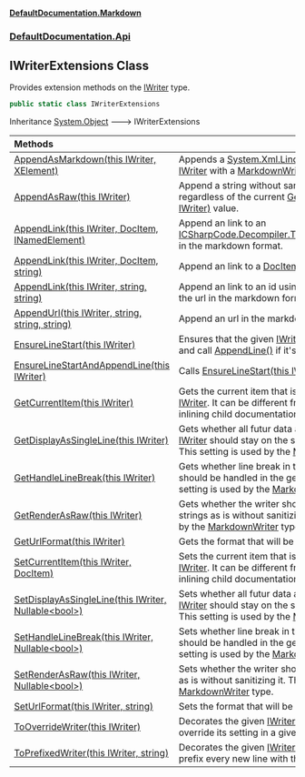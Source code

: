 #### [DefaultDocumentation\.Markdown](../../../index.md 'index')
### [DefaultDocumentation\.Api](../../../index.md#DefaultDocumentation.Api 'DefaultDocumentation\.Api')

## IWriterExtensions Class

Provides extension methods on the [IWriter](https://github.com/Doraku/DefaultDocumentation/blob/master/documentation/api/DefaultDocumentation/Api/IWriter/index.md 'DefaultDocumentation\.Api\.IWriter') type\.

```csharp
public static class IWriterExtensions
```

Inheritance [System\.Object](https://docs.microsoft.com/en-us/dotnet/api/System.Object 'System\.Object') &#129106; IWriterExtensions

| Methods | |
| :--- | :--- |
| [AppendAsMarkdown\(this IWriter, XElement\)](AppendAsMarkdown(thisIWriter,XElement).md 'DefaultDocumentation\.Api\.IWriterExtensions\.AppendAsMarkdown\(this DefaultDocumentation\.Api\.IWriter, System\.Xml\.Linq\.XElement\)') | Appends a [System\.Xml\.Linq\.XElement](https://docs.microsoft.com/en-us/dotnet/api/System.Xml.Linq.XElement 'System\.Xml\.Linq\.XElement') decorating the [IWriter](https://github.com/Doraku/DefaultDocumentation/blob/master/documentation/api/DefaultDocumentation/Api/IWriter/index.md 'DefaultDocumentation\.Api\.IWriter') with a [MarkdownWriter](../../Markdown/Writers/MarkdownWriter/index.md 'DefaultDocumentation\.Markdown\.Writers\.MarkdownWriter')\. |
| [AppendAsRaw\(this IWriter\)](AppendAsRaw(thisIWriter).md 'DefaultDocumentation\.Api\.IWriterExtensions\.AppendAsRaw\(this DefaultDocumentation\.Api\.IWriter\)') | Append a string without sanitizing it for markdown regardless of the current [GetRenderAsRaw\(this IWriter\)](GetRenderAsRaw(thisIWriter).md 'DefaultDocumentation\.Api\.IWriterExtensions\.GetRenderAsRaw\(this DefaultDocumentation\.Api\.IWriter\)') value\. |
| [AppendLink\(this IWriter, DocItem, INamedElement\)](AppendLink.md#DefaultDocumentation.Api.IWriterExtensions.AppendLink(thisDefaultDocumentation.Api.IWriter,DefaultDocumentation.Models.DocItem,INamedElement) 'DefaultDocumentation\.Api\.IWriterExtensions\.AppendLink\(this DefaultDocumentation\.Api\.IWriter, DefaultDocumentation\.Models\.DocItem, INamedElement\)') | Append an link to an [ICSharpCode\.Decompiler\.TypeSystem\.INamedElement](https://docs.microsoft.com/en-us/dotnet/api/ICSharpCode.Decompiler.TypeSystem.INamedElement 'ICSharpCode\.Decompiler\.TypeSystem\.INamedElement') in the markdown format\. |
| [AppendLink\(this IWriter, DocItem, string\)](AppendLink.md#DefaultDocumentation.Api.IWriterExtensions.AppendLink(thisDefaultDocumentation.Api.IWriter,DefaultDocumentation.Models.DocItem,string) 'DefaultDocumentation\.Api\.IWriterExtensions\.AppendLink\(this DefaultDocumentation\.Api\.IWriter, DefaultDocumentation\.Models\.DocItem, string\)') | Append an link to a [DocItem](https://github.com/Doraku/DefaultDocumentation/blob/master/documentation/api/DefaultDocumentation/Models/DocItem/index.md 'DefaultDocumentation\.Models\.DocItem') in the markdown format\. |
| [AppendLink\(this IWriter, string, string\)](AppendLink.md#DefaultDocumentation.Api.IWriterExtensions.AppendLink(thisDefaultDocumentation.Api.IWriter,string,string) 'DefaultDocumentation\.Api\.IWriterExtensions\.AppendLink\(this DefaultDocumentation\.Api\.IWriter, string, string\)') | Append an link to an id using [UrlFactories](https://github.com/Doraku/DefaultDocumentation/blob/master/documentation/api/DefaultDocumentation/IGeneralContext/UrlFactories.md 'DefaultDocumentation\.IGeneralContext\.UrlFactories') to resolve the url in the markdown format\. |
| [AppendUrl\(this IWriter, string, string, string\)](AppendUrl(thisIWriter,string,string,string).md 'DefaultDocumentation\.Api\.IWriterExtensions\.AppendUrl\(this DefaultDocumentation\.Api\.IWriter, string, string, string\)') | Append an url in the markdown format\. |
| [EnsureLineStart\(this IWriter\)](EnsureLineStart(thisIWriter).md 'DefaultDocumentation\.Api\.IWriterExtensions\.EnsureLineStart\(this DefaultDocumentation\.Api\.IWriter\)') | Ensures that the given [IWriter](https://github.com/Doraku/DefaultDocumentation/blob/master/documentation/api/DefaultDocumentation/Api/IWriter/index.md 'DefaultDocumentation\.Api\.IWriter') ends with a line break and call [AppendLine\(\)](https://github.com/Doraku/DefaultDocumentation/blob/master/documentation/api/DefaultDocumentation/Api/IWriter/AppendLine().md 'DefaultDocumentation\.Api\.IWriter\.AppendLine') if it's not the case\. |
| [EnsureLineStartAndAppendLine\(this IWriter\)](EnsureLineStartAndAppendLine(thisIWriter).md 'DefaultDocumentation\.Api\.IWriterExtensions\.EnsureLineStartAndAppendLine\(this DefaultDocumentation\.Api\.IWriter\)') | Calls [EnsureLineStart\(this IWriter\)](EnsureLineStart(thisIWriter).md 'DefaultDocumentation\.Api\.IWriterExtensions\.EnsureLineStart\(this DefaultDocumentation\.Api\.IWriter\)') and [AppendLine\(\)](https://github.com/Doraku/DefaultDocumentation/blob/master/documentation/api/DefaultDocumentation/Api/IWriter/AppendLine().md 'DefaultDocumentation\.Api\.IWriter\.AppendLine')\. |
| [GetCurrentItem\(this IWriter\)](GetCurrentItem(thisIWriter).md 'DefaultDocumentation\.Api\.IWriterExtensions\.GetCurrentItem\(this DefaultDocumentation\.Api\.IWriter\)') | Gets the current item that is being processed by this [IWriter](https://github.com/Doraku/DefaultDocumentation/blob/master/documentation/api/DefaultDocumentation/Api/IWriter/index.md 'DefaultDocumentation\.Api\.IWriter')\. It can be different from the [DocItem](https://github.com/Doraku/DefaultDocumentation/blob/master/documentation/api/DefaultDocumentation/IPageContext/DocItem.md 'DefaultDocumentation\.IPageContext\.DocItem') when inlining child documentation in its parent page\. |
| [GetDisplayAsSingleLine\(this IWriter\)](GetDisplayAsSingleLine(thisIWriter).md 'DefaultDocumentation\.Api\.IWriterExtensions\.GetDisplayAsSingleLine\(this DefaultDocumentation\.Api\.IWriter\)') | Gets whether all futur data appended to the given [IWriter](https://github.com/Doraku/DefaultDocumentation/blob/master/documentation/api/DefaultDocumentation/Api/IWriter/index.md 'DefaultDocumentation\.Api\.IWriter') should stay on the same line \(usefull for table\)\. This setting is used by the [MarkdownWriter](../../Markdown/Writers/MarkdownWriter/index.md 'DefaultDocumentation\.Markdown\.Writers\.MarkdownWriter') type\. |
| [GetHandleLineBreak\(this IWriter\)](GetHandleLineBreak(thisIWriter).md 'DefaultDocumentation\.Api\.IWriterExtensions\.GetHandleLineBreak\(this DefaultDocumentation\.Api\.IWriter\)') | Gets whether line break in the xml documentation should be handled in the generated markdown\. This setting is used by the [MarkdownWriter](../../Markdown/Writers/MarkdownWriter/index.md 'DefaultDocumentation\.Markdown\.Writers\.MarkdownWriter') type\. |
| [GetRenderAsRaw\(this IWriter\)](GetRenderAsRaw(thisIWriter).md 'DefaultDocumentation\.Api\.IWriterExtensions\.GetRenderAsRaw\(this DefaultDocumentation\.Api\.IWriter\)') | Gets whether the writer should append the next strings as is without sanitizing it\. This setting is used by the [MarkdownWriter](../../Markdown/Writers/MarkdownWriter/index.md 'DefaultDocumentation\.Markdown\.Writers\.MarkdownWriter') type\. |
| [GetUrlFormat\(this IWriter\)](GetUrlFormat(thisIWriter).md 'DefaultDocumentation\.Api\.IWriterExtensions\.GetUrlFormat\(this DefaultDocumentation\.Api\.IWriter\)') | Gets the format that will be used to display urls\. |
| [SetCurrentItem\(this IWriter, DocItem\)](SetCurrentItem(thisIWriter,DocItem).md 'DefaultDocumentation\.Api\.IWriterExtensions\.SetCurrentItem\(this DefaultDocumentation\.Api\.IWriter, DefaultDocumentation\.Models\.DocItem\)') | Sets the current item that is being processed by this [IWriter](https://github.com/Doraku/DefaultDocumentation/blob/master/documentation/api/DefaultDocumentation/Api/IWriter/index.md 'DefaultDocumentation\.Api\.IWriter')\. It can be different from the [DocItem](https://github.com/Doraku/DefaultDocumentation/blob/master/documentation/api/DefaultDocumentation/IPageContext/DocItem.md 'DefaultDocumentation\.IPageContext\.DocItem') when inlining child documentation in its parent page\. |
| [SetDisplayAsSingleLine\(this IWriter, Nullable&lt;bool&gt;\)](SetDisplayAsSingleLine(thisIWriter,Nullable_bool_).md 'DefaultDocumentation\.Api\.IWriterExtensions\.SetDisplayAsSingleLine\(this DefaultDocumentation\.Api\.IWriter, System\.Nullable\<bool\>\)') | Sets whether all futur data appended to the given [IWriter](https://github.com/Doraku/DefaultDocumentation/blob/master/documentation/api/DefaultDocumentation/Api/IWriter/index.md 'DefaultDocumentation\.Api\.IWriter') should stay on the same line \(usefull for table\)\. This setting is used by the [MarkdownWriter](../../Markdown/Writers/MarkdownWriter/index.md 'DefaultDocumentation\.Markdown\.Writers\.MarkdownWriter') type\. |
| [SetHandleLineBreak\(this IWriter, Nullable&lt;bool&gt;\)](SetHandleLineBreak(thisIWriter,Nullable_bool_).md 'DefaultDocumentation\.Api\.IWriterExtensions\.SetHandleLineBreak\(this DefaultDocumentation\.Api\.IWriter, System\.Nullable\<bool\>\)') | Sets whether line break in the xml documentation should be handled in the generated markdown\. This setting is used by the [MarkdownWriter](../../Markdown/Writers/MarkdownWriter/index.md 'DefaultDocumentation\.Markdown\.Writers\.MarkdownWriter') type\. |
| [SetRenderAsRaw\(this IWriter, Nullable&lt;bool&gt;\)](SetRenderAsRaw(thisIWriter,Nullable_bool_).md 'DefaultDocumentation\.Api\.IWriterExtensions\.SetRenderAsRaw\(this DefaultDocumentation\.Api\.IWriter, System\.Nullable\<bool\>\)') | Sets whether the writer should append the next strings as is without sanitizing it\. This setting is used by the [MarkdownWriter](../../Markdown/Writers/MarkdownWriter/index.md 'DefaultDocumentation\.Markdown\.Writers\.MarkdownWriter') type\. |
| [SetUrlFormat\(this IWriter, string\)](SetUrlFormat(thisIWriter,string).md 'DefaultDocumentation\.Api\.IWriterExtensions\.SetUrlFormat\(this DefaultDocumentation\.Api\.IWriter, string\)') | Sets the format that will be used to display url\. |
| [ToOverrideWriter\(this IWriter\)](ToOverrideWriter(thisIWriter).md 'DefaultDocumentation\.Api\.IWriterExtensions\.ToOverrideWriter\(this DefaultDocumentation\.Api\.IWriter\)') | Decorates the given [IWriter](https://github.com/Doraku/DefaultDocumentation/blob/master/documentation/api/DefaultDocumentation/Api/IWriter/index.md 'DefaultDocumentation\.Api\.IWriter') with a [OverrideWriter](../../Markdown/Writers/OverrideWriter/index.md 'DefaultDocumentation\.Markdown\.Writers\.OverrideWriter') to override its setting in a given scope\. |
| [ToPrefixedWriter\(this IWriter, string\)](ToPrefixedWriter(thisIWriter,string).md 'DefaultDocumentation\.Api\.IWriterExtensions\.ToPrefixedWriter\(this DefaultDocumentation\.Api\.IWriter, string\)') | Decorates the given [IWriter](https://github.com/Doraku/DefaultDocumentation/blob/master/documentation/api/DefaultDocumentation/Api/IWriter/index.md 'DefaultDocumentation\.Api\.IWriter') with a [PrefixedWriter](../../Markdown/Writers/PrefixedWriter/index.md 'DefaultDocumentation\.Markdown\.Writers\.PrefixedWriter') to prefix every new line with the given prefix\. |
